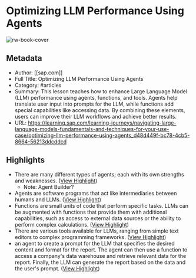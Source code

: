 # Optimizing LLM Performance Using Agents

![rw-book-cover](https://readwise-assets.s3.amazonaws.com/media/uploaded_book_covers/profile_1492393/SAP-Learning-Socials_comprimida_lGaFR3d.png)

## Metadata
- Author: [[sap.com]]
- Full Title: Optimizing LLM Performance Using Agents
- Category: #articles
- Summary: This lesson teaches how to enhance Large Language Model (LLM) performance using agents, functions, and tools. Agents help translate user input into prompts for the LLM, while functions add special capabilities like accessing data. By combining these elements, users can improve their LLM workflows and achieve better results.
- URL: https://learning.sap.com/learning-journeys/navigating-large-language-models-fundamentals-and-techniques-for-your-use-case/optimizing-llm-performance-using-agents_d48d449f-bc78-4cb5-8664-56213ddcddcd

## Highlights
- There are many different types of agents; each with its own strengths and weaknesses. ([View Highlight](https://read.readwise.io/read/01jkqkzy37rqxyh9eqfkjvs9q6))
    - Note: Agent Builder?
- Agents are software programs that act like intermediaries between humans and LLMs. ([View Highlight](https://read.readwise.io/read/01jkqkngt4wbwdydswbcamr3wt))
- Functions are small units of code that perform specific tasks. LLMs can be augmented with functions that provide them with additional capabilities, such as access to external data sources or the ability to perform complex calculations. ([View Highlight](https://read.readwise.io/read/01jkqkq4qmwse2x2p2xbejs22s))
- There are various tools available for LLMs, ranging from simple text editors to complex programming frameworks. ([View Highlight](https://read.readwise.io/read/01jkqksfw9rkst7x312n07xjc8))
- an agent to create a prompt for the LLM that specifies the desired content and format for the report. The agent can then use a function to access a company's data warehouse and retrieve relevant data for the report. Finally, the LLM can generate the report based on the data and the user's prompt. ([View Highlight](https://read.readwise.io/read/01jkqktzcvknr56ykvrjp3bb0h))
